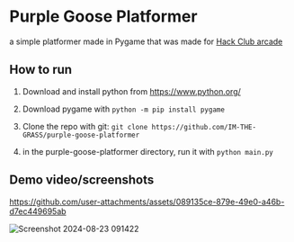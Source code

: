 # Purple Goose Platformer
a simple platformer made in Pygame that was made for [Hack Club arcade](https://hackclub.com/arcade/)

## How to run

1. Download and install python from https://www.python.org/

2. Download pygame with ```python -m pip install pygame```

3. Clone the repo with git: ```git clone https://github.com/IM-THE-GRASS/purple-goose-platformer```

4. in the purple-goose-platformer directory, run it with ```python main.py```

## Demo video/screenshots



https://github.com/user-attachments/assets/089135ce-879e-49e0-a46b-d7ec449695ab

![Screenshot 2024-08-23 091422](https://github.com/user-attachments/assets/5f5d8732-4e20-4ca9-858f-d00697d9c797)
